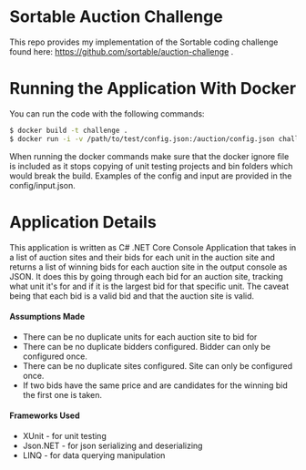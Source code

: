 # Sortable Auction Challenge
This repo provides my implementation of the Sortable coding challenge found here: https://github.com/sortable/auction-challenge .

# Running the Application With Docker
You can run the code with the following commands:
```bash
$ docker build -t challenge .
$ docker run -i -v /path/to/test/config.json:/auction/config.json challenge < /path/to/test/input.json
```
When running the docker commands make sure that the docker ignore file is included as it stops copying of unit testing projects 
and bin folders which would break the build. Examples of the config and input are provided in the config/input.json.  

# Application Details
This application is written as C# .NET Core Console Application that takes in a list of auction sites and their bids for each unit in the auction site and 
returns a list of winning bids for each auction site in the output console as JSON. It does this by going through each bid for an auction site, tracking 
what unit it's for and if it is the largest bid for that specific unit. The caveat being that each bid is a valid bid and that the auction site is valid.

#### Assumptions Made
* There can be no duplicate units for each auction site to bid for
* There can be no duplicate bidders configured. Bidder can only be configured once.
* There can be no duplicate sites configured. Site can only be configured once.
* If two bids have the same price  and are candidates for the winning bid the first one is taken.

#### Frameworks Used
* XUnit - for unit testing 
* Json.NET - for json serializing and deserializing 
* LINQ - for data querying manipulation 